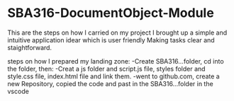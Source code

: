 # SBA316-DocumentObject-Module
This are the steps on how I carried on my project
I brought up a simple and intuitive application idear which is user friendly
Making tasks clear and staightforward.

steps on how I prepared my landing zone:
-Create SBA316...folder, cd into the folder, then:
-Creat a js  folder and script.js file, styles folder and style.css file, index.html file
and link them.
-went to github.com, create a  new Repository, copied the code and past in the SBA316...folder in the vscode
